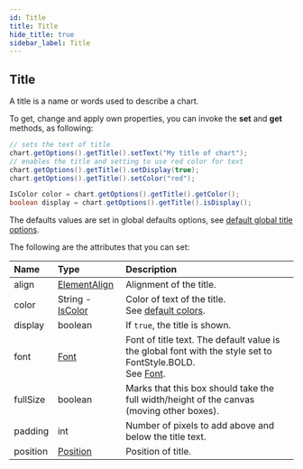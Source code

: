 ```yaml
---
id: Title
title: Title
hide_title: true
sidebar_label: Title
---
```

## Title

A title is a name or words used to describe a chart.

To get, change and apply own properties, you can invoke the **set** and **get** methods, as following:

```java
// sets the text of title
chart.getOptions().getTitle().setText("My title of chart");
// enables the title and setting to use red color for text
chart.getOptions().getTitle().setDisplay(true);
chart.getOptions().getTitle().setColor("red");

IsColor color = chart.getOptions().getTitle().getColor();
boolean display = chart.getOptions().getTitle().isDisplay();
```

The defaults values are set in global defaults options, see [default global title options](../defaults/DefaultsCharts#title).

The following are the attributes that you can set:

| Name | Type | Description
| :- | :- | :- 
| align | [ElementAlign](http://www.pepstock.org/Charba/3.3/org/pepstock/charba/client/enums/ElementAlign.html) | Alignment of the title.
| color | String - [IsColor](http://www.pepstock.org/Charba/3.3/org/pepstock/charba/client/colors/IsColor.html) | Color of text of the title.<br/>See [default colors](../defaults/DefaultsCharts#commons-charts-options). 
| display | boolean | If `true`, the title is shown.
| font | [Font](http://www.pepstock.org/Charba/3.3/org/pepstock/charba/client/options/Font.html) | Font of title text. The default value is the global font with the style set to FontStyle.BOLD.<br/>See [Font](../defaults/DefaultsCharts#font).
| fullSize | boolean | Marks that this box should take the full width/height of the canvas (moving other boxes).
| padding | int | Number of pixels to add above and below the title text.
| position | [Position](http://www.pepstock.org/Charba/3.3/org/pepstock/charba/client/enums/Position.html) | Position of title.
